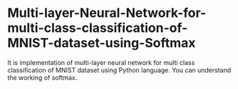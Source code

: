 # Multi-layer-Neural-Network-for-multi-class-classification-of-MNIST-dataset-using-Softmax
It is implementation of multi-layer neural network for multi class classification of MNIST dataset using Python language. You can understand the working of softmax. 
